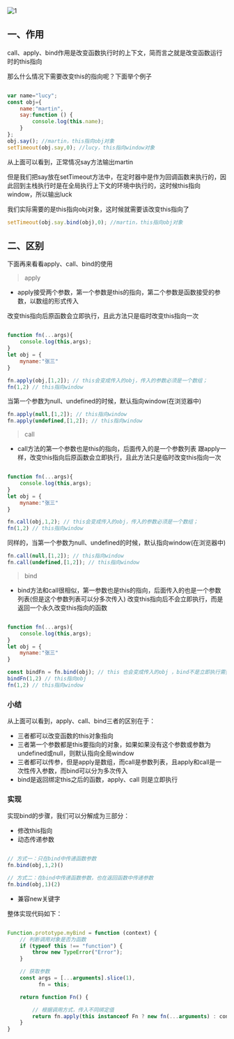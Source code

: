  ![1](https://mmbiz.qpic.cn/mmbiz_png/gH31uF9VIibSicKv9TS33PfFGeQ81UARWSuUg7gCyrXyeO3aZEhHD83CqEyzmtltXTvmkh3U9qFFrDXxwmUbMqzA/640?wx_fmt=png&tp=webp&wxfrom=5&wx_lazy=1&wx_co=1)
## 一、作用

call、apply、bind作用是改变函数执行时的上下文，简而言之就是改变函数运行时的this指向

那么什么情况下需要改变this的指向呢？下面举个例子
```js

var name="lucy";
const obj={
    name:"martin",
    say:function () {
        console.log(this.name);
    }
};
obj.say(); //martin，this指向obj对象
setTimeout(obj.say,0); //lucy，this指向window对象
```
从上面可以看到，正常情况say方法输出martin

但是我们把say放在setTimeout方法中，在定时器中是作为回调函数来执行的，因此回到主栈执行时是在全局执行上下文的环境中执行的，这时候this指向window，所以输出luck

我们实际需要的是this指向obj对象，这时候就需要该改变this指向了

```js
setTimeout(obj.say.bind(obj),0); //martin，this指向obj对象
```

## 二、区别

下面再来看看apply、call、bind的使用

> apply

- apply接受两个参数，第一个参数是this的指向，第二个参数是函数接受的参数，以数组的形式传入

改变this指向后原函数会立即执行，且此方法只是临时改变this指向一次

```js

function fn(...args){
    console.log(this,args);
}
let obj = {
    myname:"张三"
}

fn.apply(obj,[1,2]); // this会变成传入的obj，传入的参数必须是一个数组；
fn(1,2) // this指向window
```
当第一个参数为null、undefined的时候，默认指向window(在浏览器中)
```js
fn.apply(null,[1,2]); // this指向window
fn.apply(undefined,[1,2]); // this指向window
```

> call
- call方法的第一个参数也是this的指向，后面传入的是一个参数列表 跟apply一样，改变this指向后原函数会立即执行，且此方法只是临时改变this指向一次

```js

function fn(...args){
    console.log(this,args);
}
let obj = {
    myname:"张三"
}

fn.call(obj,1,2); // this会变成传入的obj，传入的参数必须是一个数组；
fn(1,2) // this指向window
```

同样的，当第一个参数为null、undefined的时候，默认指向window(在浏览器中)
```js
fn.call(null,[1,2]); // this指向window
fn.call(undefined,[1,2]); // this指向window
```
> bind
- bind方法和call很相似，第一参数也是this的指向，后面传入的也是一个参数列表(但是这个参数列表可以分多次传入) 改变this指向后不会立即执行，而是返回一个永久改变this指向的函数

```js

function fn(...args){
    console.log(this,args);
}
let obj = {
    myname:"张三"
}

const bindFn = fn.bind(obj); // this 也会变成传入的obj ，bind不是立即执行需要执行一次
bindFn(1,2) // this指向obj
fn(1,2) // this指向window
```
### 小结
从上面可以看到，apply、call、bind三者的区别在于：
- 三者都可以改变函数的this对象指向
- 三者第一个参数都是this要指向的对象，如果如果没有这个参数或参数为undefined或null，则默认指向全局window
- 三者都可以传参，但是apply是数组，而call是参数列表，且apply和call是一次性传入参数，而bind可以分为多次传入
- bind是返回绑定this之后的函数，apply、call 则是立即执行

### 实现
实现bind的步骤，我们可以分解成为三部分：
- 修改this指向
- 动态传递参数
```js

// 方式一：只在bind中传递函数参数
fn.bind(obj,1,2)()

// 方式二：在bind中传递函数参数，也在返回函数中传递参数
fn.bind(obj,1)(2)
```

- 兼容new关键字


整体实现代码如下：

```js

Function.prototype.myBind = function (context) {
    // 判断调用对象是否为函数
    if (typeof this !== "function") {
        throw new TypeError("Error");
    }

    // 获取参数
    const args = [...arguments].slice(1),
          fn = this;

    return function Fn() {

        // 根据调用方式，传入不同绑定值
        return fn.apply(this instanceof Fn ? new fn(...arguments) : context, args.concat(...arguments)); 
    }
}
```

